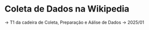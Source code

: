 # Coleta de Dados na Wikipedia
-> T1 da cadeira de Coleta, Preparação e Aálise de Dados 
-> 2025/01
